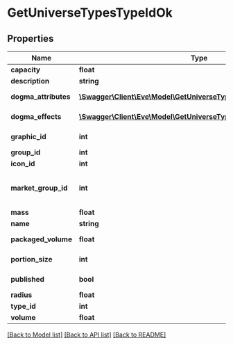 # GetUniverseTypesTypeIdOk

## Properties
Name | Type | Description | Notes
------------ | ------------- | ------------- | -------------
**capacity** | **float** | capacity number | [optional] 
**description** | **string** | description string | 
**dogma_attributes** | [**\Swagger\Client\Eve\Model\GetUniverseTypesTypeIdDogmaAttribute[]**](GetUniverseTypesTypeIdDogmaAttribute.md) | dogma_attributes array | [optional] 
**dogma_effects** | [**\Swagger\Client\Eve\Model\GetUniverseTypesTypeIdDogmaEffect[]**](GetUniverseTypesTypeIdDogmaEffect.md) | dogma_effects array | [optional] 
**graphic_id** | **int** | graphic_id integer | [optional] 
**group_id** | **int** | group_id integer | 
**icon_id** | **int** | icon_id integer | [optional] 
**market_group_id** | **int** | This only exists for types that can be put on the market | [optional] 
**mass** | **float** | mass number | [optional] 
**name** | **string** | name string | 
**packaged_volume** | **float** | packaged_volume number | [optional] 
**portion_size** | **int** | portion_size integer | [optional] 
**published** | **bool** | published boolean | 
**radius** | **float** | radius number | [optional] 
**type_id** | **int** | type_id integer | 
**volume** | **float** | volume number | [optional] 

[[Back to Model list]](../README.md#documentation-for-models) [[Back to API list]](../README.md#documentation-for-api-endpoints) [[Back to README]](../README.md)


